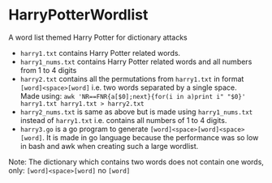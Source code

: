 # HarryPotterWordlist
A word list themed Harry Potter for dictionary attacks

- ```harry1.txt``` contains Harry Potter related words.
- ```harry1_nums.txt``` contains Harry Potter related words and all numbers from 1 to 4 digits
- ```harry2.txt``` contains all the permutations from ```harry1.txt``` in format ```[word]<space>[word]``` i.e. two words separated by a single space. <br>
Made using: ```awk 'NR==FNR{a[$0];next}{for(i in a)print i" "$0}' harry1.txt harry1.txt > harry2.txt```
- ```harry2_nums.txt``` is same as above but is made using ```harry1_nums.txt``` instead of ```harry1.txt``` i.e. contains all numbers of 1 to 4 digits.
- ```harry3.go``` is a go program to generate ```[word]<space>[word]<space>[word]```. It is made in go language because the performance was so low in bash and awk when creating such a large wordlist.

Note: The dictionary which contains two words does not contain one words, only: ```[word]<space>[word]``` no ```[word]```
